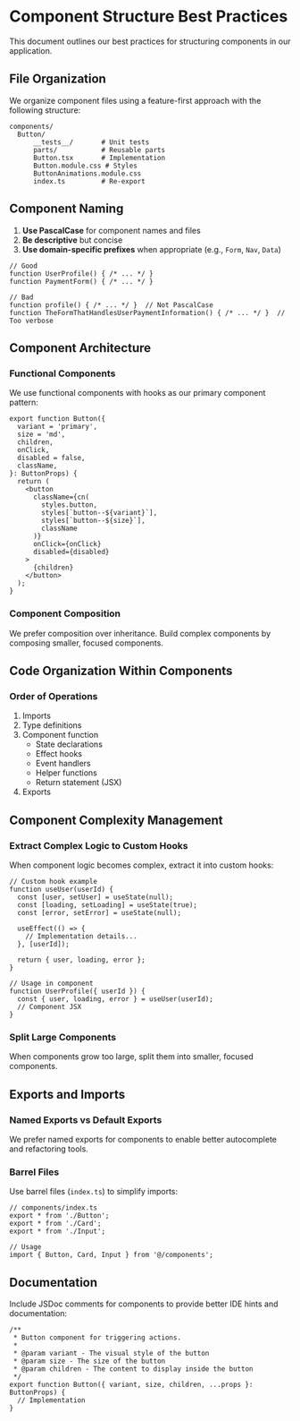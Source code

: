 # Component Structure Best Practices

This document outlines our best practices for structuring components in our application.

## File Organization

We organize component files using a feature-first approach with the following structure:

```
components/
  Button/
      __tests__/       # Unit tests
      parts/           # Reusable parts
      Button.tsx       # Implementation
      Button.module.css # Styles
      ButtonAnimations.module.css
      index.ts         # Re-export
```

## Component Naming

1. **Use PascalCase** for component names and files
2. **Be descriptive** but concise
3. **Use domain-specific prefixes** when appropriate (e.g., `Form`, `Nav`, `Data`)

```tsx
// Good
function UserProfile() { /* ... */ }
function PaymentForm() { /* ... */ }

// Bad
function profile() { /* ... */ }  // Not PascalCase
function TheFormThatHandlesUserPaymentInformation() { /* ... */ }  // Too verbose
```

## Component Architecture

### Functional Components

We use functional components with hooks as our primary component pattern:

```tsx
export function Button({
  variant = 'primary',
  size = 'md',
  children,
  onClick,
  disabled = false,
  className,
}: ButtonProps) {
  return (
    <button
      className={cn(
        styles.button,
        styles[`button--${variant}`],
        styles[`button--${size}`],
        className
      )}
      onClick={onClick}
      disabled={disabled}
    >
      {children}
    </button>
  );
}
```

### Component Composition

We prefer composition over inheritance. Build complex components by composing smaller, focused components.

## Code Organization Within Components

### Order of Operations

1. Imports
2. Type definitions
3. Component function
   - State declarations
   - Effect hooks
   - Event handlers
   - Helper functions
   - Return statement (JSX)
4. Exports

## Component Complexity Management

### Extract Complex Logic to Custom Hooks

When component logic becomes complex, extract it into custom hooks:

```tsx
// Custom hook example
function useUser(userId) {
  const [user, setUser] = useState(null);
  const [loading, setLoading] = useState(true);
  const [error, setError] = useState(null);
  
  useEffect(() => {
    // Implementation details...
  }, [userId]);
  
  return { user, loading, error };
}

// Usage in component
function UserProfile({ userId }) {
  const { user, loading, error } = useUser(userId);
  // Component JSX
}
```

### Split Large Components

When components grow too large, split them into smaller, focused components.

## Exports and Imports

### Named Exports vs Default Exports

We prefer named exports for components to enable better autocomplete and refactoring tools.

### Barrel Files

Use barrel files (`index.ts`) to simplify imports:

```tsx
// components/index.ts
export * from './Button';
export * from './Card';
export * from './Input';

// Usage
import { Button, Card, Input } from '@/components';
```

## Documentation

Include JSDoc comments for components to provide better IDE hints and documentation:

```tsx
/**
 * Button component for triggering actions.
 * 
 * @param variant - The visual style of the button
 * @param size - The size of the button
 * @param children - The content to display inside the button
 */
export function Button({ variant, size, children, ...props }: ButtonProps) {
  // Implementation
}
```
